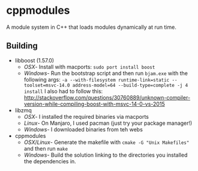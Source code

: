 # cppmodules
A module system in C++ that loads modules dynamically at run time.

## Building
* libboost (1.57.0)
    * *OSX*- Install with macports: `sudo port install boost`
    * *Windows*- Run the bootstrap script and then run `bjam.exe` with the following args: `-a --with-filesystem runtime-link=static --toolset=msvc-14.0 address-model=64 --build-type=complete -j 4 install`
    I also had to follow this: http://stackoverflow.com/questions/30760889/unknown-compiler-version-while-compiling-boost-with-msvc-14-0-vs-2015
* libzmq
    * *OSX*- I installed the required binaries via macports
    * *Linux*- On Manjaro, I used pacman (just try your package manager!)
    * *Windows*- I downloaded binaries from teh webs
* cppmodules
    * *OSX*/*Linux*- Generate the makefile with `cmake -G "Unix Makefiles"` and then run `make`
    * *Windows*- Build the solution linking to the directories you installed the dependencies in.